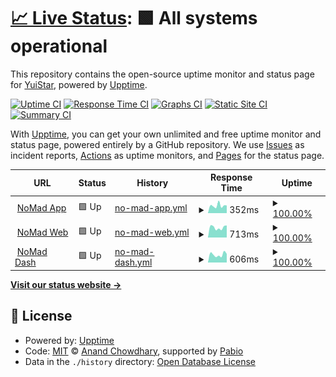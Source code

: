 # [📈 Live Status](https://yudevment.github.io/yudevment-status): <!--live status--> **🟩 All systems operational**

This repository contains the open-source uptime monitor and status page for [YuiStar](https://yudevment.github.io/yudevment-status), powered by [Upptime](https://github.com/upptime/upptime).

[![Uptime CI](https://github.com/yudevment/yudevment-status/workflows/Uptime%20CI/badge.svg)](https://github.com/yudevment/yudevment-status/actions?query=workflow%3A%22Uptime+CI%22)
[![Response Time CI](https://github.com/yudevment/yudevment-status/workflows/Response%20Time%20CI/badge.svg)](https://github.com/yudevment/yudevment-status/actions?query=workflow%3A%22Response+Time+CI%22)
[![Graphs CI](https://github.com/yudevment/yudevment-status/workflows/Graphs%20CI/badge.svg)](https://github.com/yudevment/yudevment-status/actions?query=workflow%3A%22Graphs+CI%22)
[![Static Site CI](https://github.com/yudevment/yudevment-status/workflows/Static%20Site%20CI/badge.svg)](https://github.com/yudevment/yudevment-status/actions?query=workflow%3A%22Static+Site+CI%22)
[![Summary CI](https://github.com/yudevment/yudevment-status/workflows/Summary%20CI/badge.svg)](https://github.com/yudevment/yudevment-status/actions?query=workflow%3A%22Summary+CI%22)

With [Upptime](https://upptime.js.org), you can get your own unlimited and free uptime monitor and status page, powered entirely by a GitHub repository. We use [Issues](https://github.com/yudevment/yudevment-status/issues) as incident reports, [Actions](https://github.com/yudevment/yudevment-status/actions) as uptime monitors, and [Pages](https://yudevment.github.io/yudevment-status) for the status page.

<!--start: status pages-->
<!-- This summary is generated by Upptime (https://github.com/upptime/upptime) -->
<!-- Do not edit this manually, your changes will be overwritten -->
<!-- prettier-ignore -->
| URL | Status | History | Response Time | Uptime |
| --- | ------ | ------- | ------------- | ------ |
| <img alt="" src="https://icons.duckduckgo.com/ip3/appstatus.nm-bot.xyz.ico" height="13"> [NoMad App](http://appstatus.nm-bot.xyz/) | 🟩 Up | [no-mad-app.yml](https://github.com/yudevment/yudevment-status/commits/HEAD/history/no-mad-app.yml) | <details><summary><img alt="Response time graph" src="./graphs/no-mad-app/response-time-week.png" height="20"> 352ms</summary><br><a href="https://yudevment.github.io/yudevment-status/history/no-mad-app"><img alt="Response time 282" src="https://img.shields.io/endpoint?url=https%3A%2F%2Fraw.githubusercontent.com%2Fyudevment%2Fyudevment-status%2FHEAD%2Fapi%2Fno-mad-app%2Fresponse-time.json"></a><br><a href="https://yudevment.github.io/yudevment-status/history/no-mad-app"><img alt="24-hour response time 363" src="https://img.shields.io/endpoint?url=https%3A%2F%2Fraw.githubusercontent.com%2Fyudevment%2Fyudevment-status%2FHEAD%2Fapi%2Fno-mad-app%2Fresponse-time-day.json"></a><br><a href="https://yudevment.github.io/yudevment-status/history/no-mad-app"><img alt="7-day response time 352" src="https://img.shields.io/endpoint?url=https%3A%2F%2Fraw.githubusercontent.com%2Fyudevment%2Fyudevment-status%2FHEAD%2Fapi%2Fno-mad-app%2Fresponse-time-week.json"></a><br><a href="https://yudevment.github.io/yudevment-status/history/no-mad-app"><img alt="30-day response time 306" src="https://img.shields.io/endpoint?url=https%3A%2F%2Fraw.githubusercontent.com%2Fyudevment%2Fyudevment-status%2FHEAD%2Fapi%2Fno-mad-app%2Fresponse-time-month.json"></a><br><a href="https://yudevment.github.io/yudevment-status/history/no-mad-app"><img alt="1-year response time 282" src="https://img.shields.io/endpoint?url=https%3A%2F%2Fraw.githubusercontent.com%2Fyudevment%2Fyudevment-status%2FHEAD%2Fapi%2Fno-mad-app%2Fresponse-time-year.json"></a></details> | <details><summary><a href="https://yudevment.github.io/yudevment-status/history/no-mad-app">100.00%</a></summary><a href="https://yudevment.github.io/yudevment-status/history/no-mad-app"><img alt="All-time uptime 87.69%" src="https://img.shields.io/endpoint?url=https%3A%2F%2Fraw.githubusercontent.com%2Fyudevment%2Fyudevment-status%2FHEAD%2Fapi%2Fno-mad-app%2Fuptime.json"></a><br><a href="https://yudevment.github.io/yudevment-status/history/no-mad-app"><img alt="24-hour uptime 100.00%" src="https://img.shields.io/endpoint?url=https%3A%2F%2Fraw.githubusercontent.com%2Fyudevment%2Fyudevment-status%2FHEAD%2Fapi%2Fno-mad-app%2Fuptime-day.json"></a><br><a href="https://yudevment.github.io/yudevment-status/history/no-mad-app"><img alt="7-day uptime 100.00%" src="https://img.shields.io/endpoint?url=https%3A%2F%2Fraw.githubusercontent.com%2Fyudevment%2Fyudevment-status%2FHEAD%2Fapi%2Fno-mad-app%2Fuptime-week.json"></a><br><a href="https://yudevment.github.io/yudevment-status/history/no-mad-app"><img alt="30-day uptime 100.00%" src="https://img.shields.io/endpoint?url=https%3A%2F%2Fraw.githubusercontent.com%2Fyudevment%2Fyudevment-status%2FHEAD%2Fapi%2Fno-mad-app%2Fuptime-month.json"></a><br><a href="https://yudevment.github.io/yudevment-status/history/no-mad-app"><img alt="1-year uptime 87.69%" src="https://img.shields.io/endpoint?url=https%3A%2F%2Fraw.githubusercontent.com%2Fyudevment%2Fyudevment-status%2FHEAD%2Fapi%2Fno-mad-app%2Fuptime-year.json"></a></details>
| <img alt="" src="https://icons.duckduckgo.com/ip3/nm-bot.xyz.ico" height="13"> [NoMad Web](https://nm-bot.xyz/) | 🟩 Up | [no-mad-web.yml](https://github.com/yudevment/yudevment-status/commits/HEAD/history/no-mad-web.yml) | <details><summary><img alt="Response time graph" src="./graphs/no-mad-web/response-time-week.png" height="20"> 713ms</summary><br><a href="https://yudevment.github.io/yudevment-status/history/no-mad-web"><img alt="Response time 657" src="https://img.shields.io/endpoint?url=https%3A%2F%2Fraw.githubusercontent.com%2Fyudevment%2Fyudevment-status%2FHEAD%2Fapi%2Fno-mad-web%2Fresponse-time.json"></a><br><a href="https://yudevment.github.io/yudevment-status/history/no-mad-web"><img alt="24-hour response time 853" src="https://img.shields.io/endpoint?url=https%3A%2F%2Fraw.githubusercontent.com%2Fyudevment%2Fyudevment-status%2FHEAD%2Fapi%2Fno-mad-web%2Fresponse-time-day.json"></a><br><a href="https://yudevment.github.io/yudevment-status/history/no-mad-web"><img alt="7-day response time 713" src="https://img.shields.io/endpoint?url=https%3A%2F%2Fraw.githubusercontent.com%2Fyudevment%2Fyudevment-status%2FHEAD%2Fapi%2Fno-mad-web%2Fresponse-time-week.json"></a><br><a href="https://yudevment.github.io/yudevment-status/history/no-mad-web"><img alt="30-day response time 651" src="https://img.shields.io/endpoint?url=https%3A%2F%2Fraw.githubusercontent.com%2Fyudevment%2Fyudevment-status%2FHEAD%2Fapi%2Fno-mad-web%2Fresponse-time-month.json"></a><br><a href="https://yudevment.github.io/yudevment-status/history/no-mad-web"><img alt="1-year response time 657" src="https://img.shields.io/endpoint?url=https%3A%2F%2Fraw.githubusercontent.com%2Fyudevment%2Fyudevment-status%2FHEAD%2Fapi%2Fno-mad-web%2Fresponse-time-year.json"></a></details> | <details><summary><a href="https://yudevment.github.io/yudevment-status/history/no-mad-web">100.00%</a></summary><a href="https://yudevment.github.io/yudevment-status/history/no-mad-web"><img alt="All-time uptime 100.00%" src="https://img.shields.io/endpoint?url=https%3A%2F%2Fraw.githubusercontent.com%2Fyudevment%2Fyudevment-status%2FHEAD%2Fapi%2Fno-mad-web%2Fuptime.json"></a><br><a href="https://yudevment.github.io/yudevment-status/history/no-mad-web"><img alt="24-hour uptime 100.00%" src="https://img.shields.io/endpoint?url=https%3A%2F%2Fraw.githubusercontent.com%2Fyudevment%2Fyudevment-status%2FHEAD%2Fapi%2Fno-mad-web%2Fuptime-day.json"></a><br><a href="https://yudevment.github.io/yudevment-status/history/no-mad-web"><img alt="7-day uptime 100.00%" src="https://img.shields.io/endpoint?url=https%3A%2F%2Fraw.githubusercontent.com%2Fyudevment%2Fyudevment-status%2FHEAD%2Fapi%2Fno-mad-web%2Fuptime-week.json"></a><br><a href="https://yudevment.github.io/yudevment-status/history/no-mad-web"><img alt="30-day uptime 100.00%" src="https://img.shields.io/endpoint?url=https%3A%2F%2Fraw.githubusercontent.com%2Fyudevment%2Fyudevment-status%2FHEAD%2Fapi%2Fno-mad-web%2Fuptime-month.json"></a><br><a href="https://yudevment.github.io/yudevment-status/history/no-mad-web"><img alt="1-year uptime 100.00%" src="https://img.shields.io/endpoint?url=https%3A%2F%2Fraw.githubusercontent.com%2Fyudevment%2Fyudevment-status%2FHEAD%2Fapi%2Fno-mad-web%2Fuptime-year.json"></a></details>
| <img alt="" src="https://icons.duckduckgo.com/ip3/dashboard.nm-bot.xyz.ico" height="13"> [NoMad Dash](https://dashboard.nm-bot.xyz/) | 🟩 Up | [no-mad-dash.yml](https://github.com/yudevment/yudevment-status/commits/HEAD/history/no-mad-dash.yml) | <details><summary><img alt="Response time graph" src="./graphs/no-mad-dash/response-time-week.png" height="20"> 606ms</summary><br><a href="https://yudevment.github.io/yudevment-status/history/no-mad-dash"><img alt="Response time 541" src="https://img.shields.io/endpoint?url=https%3A%2F%2Fraw.githubusercontent.com%2Fyudevment%2Fyudevment-status%2FHEAD%2Fapi%2Fno-mad-dash%2Fresponse-time.json"></a><br><a href="https://yudevment.github.io/yudevment-status/history/no-mad-dash"><img alt="24-hour response time 689" src="https://img.shields.io/endpoint?url=https%3A%2F%2Fraw.githubusercontent.com%2Fyudevment%2Fyudevment-status%2FHEAD%2Fapi%2Fno-mad-dash%2Fresponse-time-day.json"></a><br><a href="https://yudevment.github.io/yudevment-status/history/no-mad-dash"><img alt="7-day response time 606" src="https://img.shields.io/endpoint?url=https%3A%2F%2Fraw.githubusercontent.com%2Fyudevment%2Fyudevment-status%2FHEAD%2Fapi%2Fno-mad-dash%2Fresponse-time-week.json"></a><br><a href="https://yudevment.github.io/yudevment-status/history/no-mad-dash"><img alt="30-day response time 539" src="https://img.shields.io/endpoint?url=https%3A%2F%2Fraw.githubusercontent.com%2Fyudevment%2Fyudevment-status%2FHEAD%2Fapi%2Fno-mad-dash%2Fresponse-time-month.json"></a><br><a href="https://yudevment.github.io/yudevment-status/history/no-mad-dash"><img alt="1-year response time 541" src="https://img.shields.io/endpoint?url=https%3A%2F%2Fraw.githubusercontent.com%2Fyudevment%2Fyudevment-status%2FHEAD%2Fapi%2Fno-mad-dash%2Fresponse-time-year.json"></a></details> | <details><summary><a href="https://yudevment.github.io/yudevment-status/history/no-mad-dash">100.00%</a></summary><a href="https://yudevment.github.io/yudevment-status/history/no-mad-dash"><img alt="All-time uptime 99.99%" src="https://img.shields.io/endpoint?url=https%3A%2F%2Fraw.githubusercontent.com%2Fyudevment%2Fyudevment-status%2FHEAD%2Fapi%2Fno-mad-dash%2Fuptime.json"></a><br><a href="https://yudevment.github.io/yudevment-status/history/no-mad-dash"><img alt="24-hour uptime 100.00%" src="https://img.shields.io/endpoint?url=https%3A%2F%2Fraw.githubusercontent.com%2Fyudevment%2Fyudevment-status%2FHEAD%2Fapi%2Fno-mad-dash%2Fuptime-day.json"></a><br><a href="https://yudevment.github.io/yudevment-status/history/no-mad-dash"><img alt="7-day uptime 100.00%" src="https://img.shields.io/endpoint?url=https%3A%2F%2Fraw.githubusercontent.com%2Fyudevment%2Fyudevment-status%2FHEAD%2Fapi%2Fno-mad-dash%2Fuptime-week.json"></a><br><a href="https://yudevment.github.io/yudevment-status/history/no-mad-dash"><img alt="30-day uptime 100.00%" src="https://img.shields.io/endpoint?url=https%3A%2F%2Fraw.githubusercontent.com%2Fyudevment%2Fyudevment-status%2FHEAD%2Fapi%2Fno-mad-dash%2Fuptime-month.json"></a><br><a href="https://yudevment.github.io/yudevment-status/history/no-mad-dash"><img alt="1-year uptime 99.99%" src="https://img.shields.io/endpoint?url=https%3A%2F%2Fraw.githubusercontent.com%2Fyudevment%2Fyudevment-status%2FHEAD%2Fapi%2Fno-mad-dash%2Fuptime-year.json"></a></details>

<!--end: status pages-->

[**Visit our status website →**](https://yudevment.github.io/yudevment-status)

## 📄 License

- Powered by: [Upptime](https://github.com/upptime/upptime)
- Code: [MIT](./LICENSE) © [Anand Chowdhary](https://anandchowdhary.com), supported by [Pabio](https://pabio.com)
- Data in the `./history` directory: [Open Database License](https://opendatacommons.org/licenses/odbl/1-0/)
